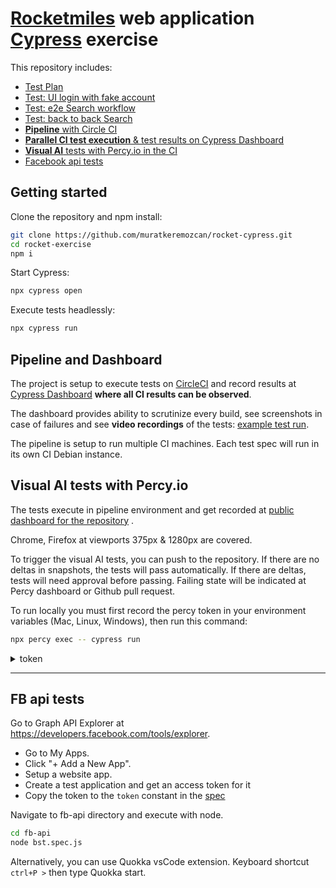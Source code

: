 # [Rocketmiles](https://www.rocketmiles.com/) web application [Cypress](https://www.cypress.io/) exercise

This repository includes:

* [Test Plan](test-plan.md)
* [Test: UI login with fake account](./cypress/integration/landing-smoke.spec.js)
* [Test: e2e Search workflow](./cypress/integration/search-spec.js)
* [Test: back to back Search](./cypress/integration/search-twice.spec.js)
* [**Pipeline** with Circle CI](https://circleci.com/gh/muratkeremozcan/rocket-cypress)
* [**Parallel CI test execution** & test results on Cypress Dashboard](https://dashboard.cypress.io/#/projects/khn1sp/runs)
* [**Visual AI** tests with Percy.io in the CI](https://percy.io/Murat-Ozcan/rocket)
* [Facebook api tests](./fb-api/bst.spec.js)

## **Getting started**
Clone the repository and npm install:
```bash
git clone https://github.com/muratkeremozcan/rocket-cypress.git
cd rocket-exercise
npm i
```
Start Cypress:
```bash
npx cypress open
```
Execute tests headlessly:
```bash
npx cypress run
```

## **Pipeline and Dashboard**

The project is setup to execute tests on [CircleCI](https://circleci.com/gh/muratkeremozcan/rocket-cypress) and record results at [Cypress Dashboard](https://dashboard.cypress.io/#/projects/khn1sp/runs) **where all CI results can be observed**.

The dashboard provides ability to scrutinize every build, see screenshots in case of failures and see **video recordings** of the tests: [example test run](https://dashboard.cypress.io/#/projects/khn1sp/runs/10/specs).

The pipeline is setup to run multiple CI machines. Each test spec will run in its own CI Debian instance.

## **Visual AI tests with Percy.io**

The tests execute in pipeline environment and get recorded at [public dashboard for the repository](https://percy.io/Murat-Ozcan/rocket/builds/1897358) . 

Chrome, Firefox at viewports 375px & 1280px are covered.

To trigger the visual AI tests, you can push to the repository. If there are no deltas in snapshots, the tests will pass automatically. If there are deltas, tests will need approval before passing. Failing state will be indicated at Percy dashboard or Github pull request.

To run locally you must first record the percy token in your environment variables (Mac, Linux, Windows), then run this command:

```bash
npx percy exec -- cypress run
```
<details> 
<summary>token</summary>
This is an open source project for educational purposes. We trust all parties to consume this information responsibily.

PERCY_TOKEN=476e0a4f9f667a3d7ae217168d84e39a353eb3e8dbcc02c03ecdf4d1ddaaecbb
</details>


____________

## FB api tests
Go to Graph API Explorer at https://developers.facebook.com/tools/explorer.
* Go to My Apps.
* Click "+ Add a New App".
* Setup a website app. 
* Create a test application and get an access token for it
* Copy the token to the `token` constant in the [spec]((./fb-api/bst.spec.js))

Navigate to fb-api directory and execute with node.
```bash
cd fb-api
node bst.spec.js
```
Alternatively, you can use Quokka vsCode extension. Keyboard shortcut `ctrl+P >` then type Quokka start.
